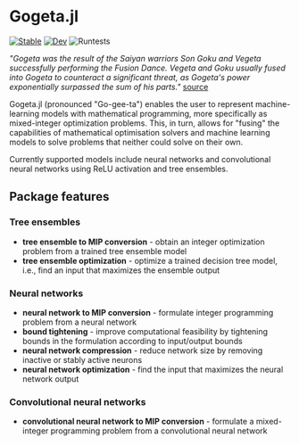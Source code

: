 # Gogeta.jl

[![Stable](https://img.shields.io/badge/docs-stable-blue.svg)](https://gamma-opt.github.io/Gogeta.jl/stable/)
[![Dev](https://img.shields.io/badge/docs-dev-blue.svg)](https://gamma-opt.github.io/Gogeta.jl/dev/)
![Runtests](https://github.com/gamma-opt/Gogeta.jl/workflows/CI/badge.svg)

*"Gogeta was the result of the Saiyan warriors Son Goku and Vegeta successfully performing the Fusion Dance. Vegeta and Goku usually fused into Gogeta to counteract a significant threat, as Gogeta's power exponentially surpassed the sum of his parts."* [source](https://hero.fandom.com/wiki/Gogeta)

Gogeta.jl (pronounced "Go-gee-ta") enables the user to represent machine-learning models with mathematical programming, more specifically as mixed-integer optimization problems. This, in turn, allows for "fusing" the capabilities of mathematical optimisation solvers and machine learning models to solve problems that neither could solve on their own.

Currently supported models include neural networks and convolutional neural networks using ReLU activation and tree ensembles.

## Package features

### Tree ensembles
* **tree ensemble to MIP conversion** - obtain an integer optimization problem from a trained tree ensemble model
* **tree ensemble optimization** - optimize a trained decision tree model, i.e., find an input that maximizes the ensemble output

### Neural networks
* **neural network to MIP conversion** - formulate integer programming problem from a neural network
* **bound tightening** - improve computational feasibility by tightening bounds in the formulation according to input/output bounds
* **neural network compression** - reduce network size by removing inactive or stably active neurons
* **neural network optimization** - find the input that maximizes the neural network output

### Convolutional neural networks
* **convolutional neural network to MIP conversion** - formulate a mixed-integer programming problem from a convolutional neural network

